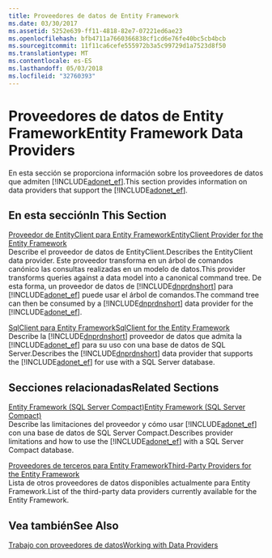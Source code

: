 ```yaml
---
title: Proveedores de datos de Entity Framework
ms.date: 03/30/2017
ms.assetid: 5252e639-ff11-4818-82e7-07221ed6ae23
ms.openlocfilehash: bfb4711a7660366838cf1cd6e76fe40bc5cb4bcb
ms.sourcegitcommit: 11f11ca6cefe555972b3a5c99729d1a7523d8f50
ms.translationtype: MT
ms.contentlocale: es-ES
ms.lasthandoff: 05/03/2018
ms.locfileid: "32760393"
---
```

# <a name="entity-framework-data-providers"></a><span data-ttu-id="f8008-102">Proveedores de datos de Entity Framework</span><span class="sxs-lookup"><span data-stu-id="f8008-102">Entity Framework Data Providers</span></span>
<span data-ttu-id="f8008-103">En esta sección se proporciona información sobre los proveedores de datos que admiten [!INCLUDE[adonet_ef](../../../../../includes/adonet-ef-md.md)].</span><span class="sxs-lookup"><span data-stu-id="f8008-103">This section provides information on data providers that support the [!INCLUDE[adonet_ef](../../../../../includes/adonet-ef-md.md)].</span></span>  
  
## <a name="in-this-section"></a><span data-ttu-id="f8008-104">En esta sección</span><span class="sxs-lookup"><span data-stu-id="f8008-104">In This Section</span></span>  
 [<span data-ttu-id="f8008-105">Proveedor de EntityClient para Entity Framework</span><span class="sxs-lookup"><span data-stu-id="f8008-105">EntityClient Provider for the Entity Framework</span></span>](../../../../../docs/framework/data/adonet/ef/entityclient-provider-for-the-entity-framework.md)  
 <span data-ttu-id="f8008-106">Describe el proveedor de datos de EntityClient.</span><span class="sxs-lookup"><span data-stu-id="f8008-106">Describes the EntityClient data provider.</span></span> <span data-ttu-id="f8008-107">Este proveedor transforma en un árbol de comandos canónico las consultas realizadas en un modelo de datos.</span><span class="sxs-lookup"><span data-stu-id="f8008-107">This provider transforms queries against a data model into a canonical command tree.</span></span> <span data-ttu-id="f8008-108">De esta forma, un proveedor de datos de [!INCLUDE[dnprdnshort](../../../../../includes/dnprdnshort-md.md)] para [!INCLUDE[adonet_ef](../../../../../includes/adonet-ef-md.md)] puede usar el árbol de comandos.</span><span class="sxs-lookup"><span data-stu-id="f8008-108">The command tree can then be consumed by a [!INCLUDE[dnprdnshort](../../../../../includes/dnprdnshort-md.md)] data provider for the [!INCLUDE[adonet_ef](../../../../../includes/adonet-ef-md.md)].</span></span>  
  
 [<span data-ttu-id="f8008-109">SqlClient para Entity Framework</span><span class="sxs-lookup"><span data-stu-id="f8008-109">SqlClient for the Entity Framework</span></span>](../../../../../docs/framework/data/adonet/ef/sqlclient-for-the-entity-framework.md)  
 <span data-ttu-id="f8008-110">Describe la [!INCLUDE[dnprdnshort](../../../../../includes/dnprdnshort-md.md)] proveedor de datos que admita la [!INCLUDE[adonet_ef](../../../../../includes/adonet-ef-md.md)] para su uso con una base de datos de SQL Server.</span><span class="sxs-lookup"><span data-stu-id="f8008-110">Describes the [!INCLUDE[dnprdnshort](../../../../../includes/dnprdnshort-md.md)] data provider that supports the [!INCLUDE[adonet_ef](../../../../../includes/adonet-ef-md.md)] for use with a SQL Server database.</span></span>  
  
## <a name="related-sections"></a><span data-ttu-id="f8008-111">Secciones relacionadas</span><span class="sxs-lookup"><span data-stu-id="f8008-111">Related Sections</span></span>  
 [<span data-ttu-id="f8008-112">Entity Framework (SQL Server Compact)</span><span class="sxs-lookup"><span data-stu-id="f8008-112">Entity Framework (SQL Server Compact)</span></span>](http://go.microsoft.com/fwlink/?LinkId=135638)  
 <span data-ttu-id="f8008-113">Describe las limitaciones del proveedor y cómo usar [!INCLUDE[adonet_ef](../../../../../includes/adonet-ef-md.md)] con una base de datos de SQL Server Compact.</span><span class="sxs-lookup"><span data-stu-id="f8008-113">Describes provider limitations and how to use the [!INCLUDE[adonet_ef](../../../../../includes/adonet-ef-md.md)] with a SQL Server Compact database.</span></span>  
  
 [<span data-ttu-id="f8008-114">Proveedores de terceros para Entity Framework</span><span class="sxs-lookup"><span data-stu-id="f8008-114">Third-Party Providers for the Entity Framework</span></span>](http://go.microsoft.com/fwlink/?LinkId=143699)  
 <span data-ttu-id="f8008-115">Lista de otros proveedores de datos disponibles actualmente para Entity Framework.</span><span class="sxs-lookup"><span data-stu-id="f8008-115">List of the third-party data providers currently available for the Entity Framework.</span></span>  
  
## <a name="see-also"></a><span data-ttu-id="f8008-116">Vea también</span><span class="sxs-lookup"><span data-stu-id="f8008-116">See Also</span></span>  
 [<span data-ttu-id="f8008-117">Trabajo con proveedores de datos</span><span class="sxs-lookup"><span data-stu-id="f8008-117">Working with Data Providers</span></span>](../../../../../docs/framework/data/adonet/ef/working-with-data-providers.md)
